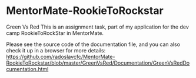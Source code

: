 # MentorMate-RookieToRockstar
Green Vs Red
This is an assignment task, part of my application for the dev camp RookieToRockStar in MentorMate.

Please see the source code of the documentation file, and you can also check it up in a browser for more details: 
https://github.com/radoslavcfc/MentorMate-RookieToRockstar/blob/master/GreenVsRed/Documentation/GreenVsRedDocumentation.html

